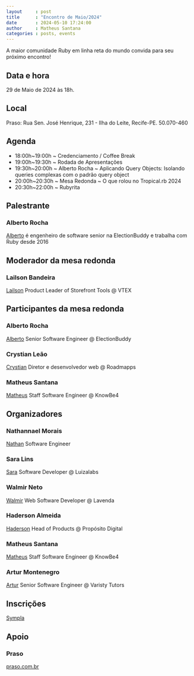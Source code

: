 ```yaml
---
layout     : post
title      : "Encontro de Maio/2024"
date       : 2024-05-10 17:24:00
author     : Matheus Santana
categories : posts, events
---
```


A maior comunidade Ruby em linha reta do mundo convida para seu próximo encontro!

## Data e hora

29 de Maio de 2024 às 18h.

## Local

Praso: Rua Sen. José Henrique, 231 - Ilha do Leite, Recife-PE. 50.070-460

## Agenda

- 18:00h~19:00h ~ Credenciamento / Coffee Break
- 19:00h~19:30h ~ Rodada de Apresentações
- 19:30h~20:00h ~ Alberto Rocha ~ Aplicando Query Objects: Isolando queries complexas com o padrão query object
- 20:00h~20:30h ~ Mesa Redonda ~ O que rolou no Tropical.rb 2024
- 20:30h~22:00h ~ Rubyrita

## Palestrante

### Alberto Rocha

[Alberto](https://www.linkedin.com/in/betogrun/) é engenheiro de software senior na ElectionBuddy e trabalha com Ruby desde 2016

## Moderador da mesa redonda

### Lailson Bandeira

[Lailson](https://www.linkedin.com/in/lailsonbm/) Product Leader of Storefront Tools @ VTEX

## Participantes da mesa redonda

### Alberto Rocha

[Alberto](https://www.linkedin.com/in/betogrun/) Senior Software Engineer @ ElectionBuddy

### Crystian Leão

[Crystian](https://www.linkedin.com/in/crystianwendel/) Diretor e desenvolvedor web @ Roadmapps

### Matheus Santana

[Matheus](https://embs.github.io) Staff Software Engineer @ KnowBe4

## Organizadores

### Nathannael Morais

[Nathan](https://www.linkedin.com/in/nathannael) Software Engineer

### Sara Lins

[Sara](https://www.linkedin.com/in/saranicoly) Software Developer @ Luizalabs

### Walmir Neto

[Walmir](https://walmir.dev) Web Software Developer @ Lavenda

### Haderson Almeida

[Haderson](https://www.linkedin.com/in/haderson-almeida-5056b35b/) Head of Products @ Propósito Digital

### Matheus Santana

[Matheus](https://embs.github.io) Staff Software Engineer @ KnowBe4

### Artur Montenegro

[Artur](https://www.linkedin.com/in/arturmontenegro/) Senior Software Engineer @ Varisty Tutors

## Inscrições

[Sympla](https://www.sympla.com.br/frevo-on-rails---encontro-de-maio2024__2464099)

## Apoio

### Praso

[praso.com.br](https://praso.com.br)

